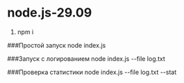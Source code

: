 # node.js-29.09

1. npm i

###Простой запуск
node index.js

###Запуск с логированием
node index.js --file log.txt

###Проверка статистики
node index.js --file log.txt --stat
